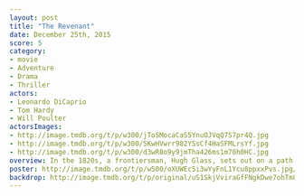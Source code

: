 ```yaml
---
layout: post
title: "The Revenant"
date: December 25th, 2015
score: 5
category:
- movie
- Adventure
- Drama
- Thriller
actors:
- Leonardo DiCaprio
- Tom Hardy
- Will Poulter
actorsImages:
- http://image.tmdb.org/t/p/w300/jToSMocaCaS5YnuOJVqQ7S7pr4Q.jpg
- http://image.tmdb.org/t/p/w300/5KwHVwrr982YSsCf4HaSFMLrsYf.jpg
- http://image.tmdb.org/t/p/w300/d3wR8o9y9jmTha426ms1m70h0HC.jpg
overview: In the 1820s, a frontiersman, Hugh Glass, sets out on a path of vengeance against those who left him for dead after a bear mauling.
poster: http://image.tmdb.org/t/p/w500/oXUWEc5i3wYyFnL1Ycu8ppxxPvs.jpg/
backdrop: http://image.tmdb.org/t/p/original/uS1SkjVviraGfFNgkDwe7ohTm8B.jpg
---
```

